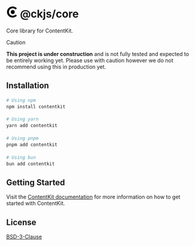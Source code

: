 # <picture><source srcset="./assets/logo-dark.png" media="(prefers-color-scheme: dark)" /><img src="./assets/logo-light.png" height="30" alt="ContentKit Logo" /></picture>&nbsp;@ckjs/core

Core library for ContentKit.

> [!CAUTION]
> **This project is under construction** and is not fully tested and expected to be entirely working yet. Please use with caution however we do not recommend using this in production yet.

## Installation

```bash
# Using npm
npm install contentkit

# Using yarn
yarn add contentkit

# Using pnpm
pnpm add contentkit

# Using bun
bun add contentkit
```

## Getting Started

Visit the [ContentKit documentation](https://contentkit.dev/docs/getting-started) for more information on how to get started with ContentKit.

## License

[BSD-3-Clause](./LICENSE)